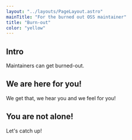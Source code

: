 ```yaml
---
layout: "../layouts/PageLayout.astro"
mainTitle: "For the burned out OSS maintainer"
title: "Burn-out"
color: "yellow"
---
```


## Intro

Maintainers can get burned-out.

## We are here for you!

We get that, we hear you and we feel for you!

## You are not alone!

Let's catch up!
